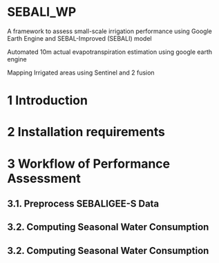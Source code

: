 # SEBALI_WP
A framework to assess small-scale irrigation performance using Google Earth Engine and SEBAL-Improved (SEBALI) model 

Automated 10m actual evapotranspiration estimation using google earth engine 

Mapping Irrigated areas using Sentinel and 2 fusion 

# 1 Introduction

# 2 Installation requirements

# 3 Workflow of Performance Assessment 
## 3.1. Preprocess SEBALIGEE-S Data

## 3.2. Computing Seasonal Water Consumption

## 3.2. Computing Seasonal Water Consumption

# 
